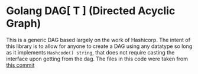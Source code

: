 # Golang DAG[ T ] (Directed Acyclic Graph)

This is a generic DAG based largely on the work of Hashicorp. The intent of this library is to allow for anyone to create a DAG using any datatype so long as it implements `Hashcode() string`, that does not require casting the interface upon getting from the dag.
The files in this code were taken from [this commit](https://github.com/hashicorp/terraform/tree/8b6522169fcf5ea991d2ff45087526ebccf664d6)
